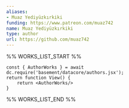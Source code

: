 ```yaml
---
aliases:
- Muaz Yediyüzkırkiki
funding: https://www.patreon.com/muaz742
name: Muaz Yediyüzkırkiki
type: author
url: https://github.com/muaz742
---
```



%% WORKS_LIST_START %%

```datacorejsx
const { AuthorWorks } = await dc.require('basement/datacore/authors.jsx');
return function View() {
    return <AuthorWorks/>
}
```
%% WORKS_LIST_END %%
